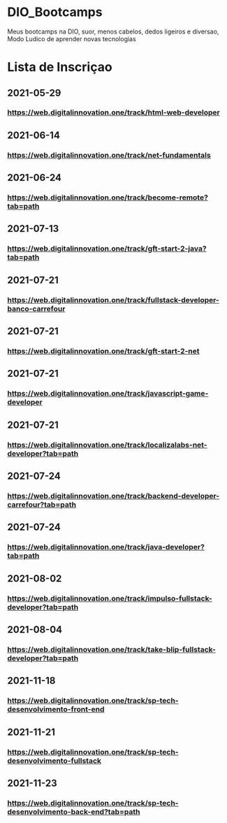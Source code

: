 # DIO_Bootcamps
Meus bootcamps na DIO, suor, menos cabelos, dedos ligeiros e diversao, Modo Ludico de aprender novas tecnologias

# Lista de Inscriçao

## 2021-05-29 
### https://web.digitalinnovation.one/track/html-web-developer 
## 2021-06-14
### https://web.digitalinnovation.one/track/net-fundamentals
## 2021-06-24 
### https://web.digitalinnovation.one/track/become-remote?tab=path
## 2021-07-13
### https://web.digitalinnovation.one/track/gft-start-2-java?tab=path
## 2021-07-21 
### https://web.digitalinnovation.one/track/fullstack-developer-banco-carrefour
## 2021-07-21
### https://web.digitalinnovation.one/track/gft-start-2-net
## 2021-07-21
### https://web.digitalinnovation.one/track/javascript-game-developer
## 2021-07-21
### https://web.digitalinnovation.one/track/localizalabs-net-developer?tab=path
## 2021-07-24
### https://web.digitalinnovation.one/track/backend-developer-carrefour?tab=path
## 2021-07-24
### https://web.digitalinnovation.one/track/java-developer?tab=path
## 2021-08-02
### https://web.digitalinnovation.one/track/impulso-fullstack-developer?tab=path
## 2021-08-04 
### https://web.digitalinnovation.one/track/take-blip-fullstack-developer?tab=path
## 2021-11-18 
### https://web.digitalinnovation.one/track/sp-tech-desenvolvimento-front-end
## 2021-11-21
### https://web.digitalinnovation.one/track/sp-tech-desenvolvimento-fullstack
## 2021-11-23
### https://web.digitalinnovation.one/track/sp-tech-desenvolvimento-back-end?tab=path

